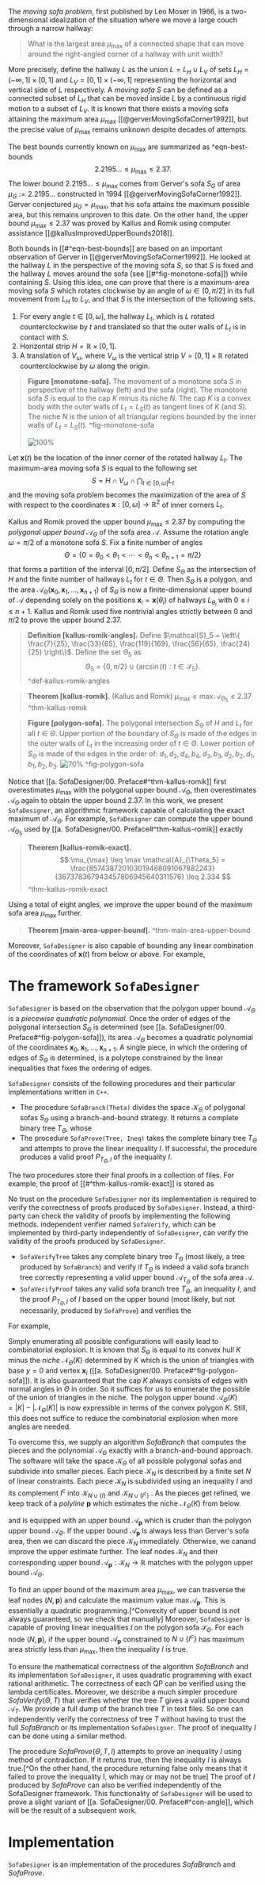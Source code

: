 The _moving sofa problem_, first published by Leo Moser in 1966, is a two-dimensional idealization of the situation where we move a large couch through a narrow hallway:

> What is the largest area $\mu_{\text{max}}$ of a connected shape that can move around the right-angled corner of a hallway with unit width?

More precisely, define the hallway $L$ as the union $L = L_H \cup L_V$ of sets $L_H = (-\infty, 1] \times [0, 1]$ and $L_V = [0, 1] \times (-\infty, 1]$ representing the horizontal and vertical side of $L$ respectively. A _moving sofa_ $S$ can be defined as a connected subset of $L_H$ that can be moved inside $L$ by a continuous rigid motion to a subset of $L_V$. It is known that there exists a moving sofa attaining the maximum area $\mu_{\text{max}}$ [[@gerverMovingSofaCorner1992]], but the precise value of $\mu_{\text{max}}$ remains unknown despite decades of attempts.

The best bounds currently known on $\mu_{\max}$ are summarized as ^eqn-best-bounds
$$
2.2195\dots \leq \mu_{\max} \leq 2.37.
$$
The lower bound $2.2195\dots \leq \mu_{\max}$ comes from Gerver's sofa $S_G$ of area $\mu_G := 2.2195\dots$ constructed in 1994 [[@gerverMovingSofaCorner1992]]. Gerver conjectured $\mu_G = \mu_{\max}$, that his sofa attains the maximum possible area, but this remains unproven to this date. On the other hand, the upper bound $\mu_{\max} \leq 2.37$ was proved by Kallus and Romik using computer assistance [[@kallusImprovedUpperBounds2018]].

Both bounds in [[#^eqn-best-bounds]] are based on an important observation of Gerver in [[@gerverMovingSofaCorner1992]]. He looked at the hallway $L$ in the perspective of the moving sofa $S$, so that $S$ is fixed and the hallway $L$ moves around the sofa (see [[#^fig-monotone-sofa]]) while containing $S$. Using this idea, one can prove that there is a maximum-area moving sofa $S$ which rotates clockwise by an angle of $\omega \in (0, \pi/2]$ in its full movement from $L_H$ to $L_V$, and that $S$ is the intersection of the following sets.

1. For every angle $t \in [0, \omega]$, the hallway $L_t$, which is $L$ rotated counterclockwise by $t$ and translated so that the outer walls of $L_t$ is in contact with $S$.
2. Horizontal strip $H = \mathbb{R} \times [0, 1]$.
3. A translation of $V_\omega$, where $V_\omega$ is the vertical strip $V = [0, 1] \times \mathbb{R}$ rotated counterclockwise by $\omega$ along the origin.

> __Figure [monotone-sofa].__ The movement of a monotone sofa $S$ in perspective of the hallway (left) and the sofa (right). The monotone sofa $S$ is equal to the cap $K$ minus its niche $N$. The cap $K$ is a convex body with the outer walls of $L_t = L_S(t)$ as tangent lines of $K$ (and $S$). The niche $N$ is the union of all triangular regions bounded by the inner walls of $L_t = L_S(t)$. ^fig-monotone-sofa
> 
> ![100%](images/monotone-sofa.svg)

Let $\mathbf{x}(t)$ be the location of the inner corner of the rotated hallway $L_t$. The maximum-area moving sofa $S$ is equal to the following set
$$
S = H \cap V_\omega \cap \bigcap_{t \in [0, \omega]} L_t
$$
and the moving sofa problem becomes the maximization of the area of $S$ with respect to the coordinates $\mathbf{x}:[0, \omega] \to \mathbb{R}^2$ of inner corners $L_t$.

Kallus and Romik proved the upper bound $\mu_{\max} \leq 2.37$ by computing the _polygonal upper bound_ $\mathcal{A}_\Theta$ of the sofa area $\mathcal{A}$. Assume the rotation angle $\omega = \pi/2$ of a monotone sofa $S$. Fix a finite number of angles 
$$\Theta = \{0 = \theta_0 < \theta_1 < \cdots < \theta_{n} < \theta_{n+1} = \pi/2\}$$
that forms a partition of the interval $[0, \pi/2]$. Define $S_\Theta$ as the intersection of $H$ and the finite number of hallways $L_t$ for $t \in \Theta$. Then $S_\Theta$ is a polygon, and the area $\mathcal{A}_\Theta(\mathbf{x}_0, \mathbf{x}_1, \ldots, \mathbf{x}_{n+1})$ of $S_\Theta$ is now a finite-dimensional upper bound of $\mathcal{A}$ depending solely on the positions $\mathbf{x}_i = \mathbf{x}(\theta_i)$ of hallways $L_{\theta_i}$ with $0 \leq i \leq n + 1$. Kallus and Romik used five nontrivial angles strictly between $0$ and $\pi/2$ to prove the upper bound $2.37$.

> __Definition [kallus-romik-angles].__ Define $\mathcal{S}_5 = \left\{ \frac{7}{25}, \frac{33}{65}, \frac{119}{169}, \frac{56}{65}, \frac{24}{25} \right\}$. Define the set $\Theta_5$ as
$$
\Theta_5 = \left\{ 0, \pi/2 \right\} \cup \left\{ \arcsin(t) : t \in \mathcal{S}_5 \right\}.
$$
> ^def-kallus-romik-angles

> __Theorem [kallus-romik].__ (Kallus and Romik) $\mu_{\max} \leq \max \mathcal{A}_{\Theta_5} \leq 2.37$
> ^thm-kallus-romik

> __Figure [polygon-sofa].__ The polygonal intersection $S_\Theta$ of $H$ and $L_t$ for all $t \in \Theta$. Upper portion of the boundary of $S_\Theta$ is made of the edges in the outer walls of $L_t$ in the increasing order of $t \in \Theta$. Lower portion of $S_\Theta$ is made of the edges in the order of: $d_1, d_2, d_4, b_4, d_3, b_3, d_2, b_2, d_1, b_1, b_2, b_3$.
> ![70%](images/polygon-sofa.svg)
> ^fig-polygon-sofa

Notice that [[a. SofaDesigner/00. Preface#^thm-kallus-romik]] first overestimates $\mu_{\max}$ with the polygonal upper bound $\mathcal{A}_\Theta$, then overestimates $\mathcal{A}_\Theta$ again to obtain the upper bound $2.37$. In this work, we present `SofaDesigner`, an algorithmic framework capable of calculating the exact maximum of $\mathcal{A}_\Theta$. For example, `SofaDesigner` can compute the upper bound $\mathcal{A}_{\Theta_5}$ used by [[a. SofaDesigner/00. Preface#^thm-kallus-romik]] exactly

> __Theorem [kallus-romik-exact].__
$$
\mu_{\max} \leq \max \mathcal{A}_{\Theta_5} = \frac{857438720103019488091067882243}{367378367943457806945640311576} \leq 2.334
$$
> ^thm-kallus-romik-exact

Using a total of eight angles, we improve the upper bound of the maximum sofa area $\mu_{\max}$ further.

> __Theorem [main-area-upper-bound].__ 
> ^thm-main-area-upper-bound

Moreover, `SofaDesigner` is also capable of bounding any linear combination of the coordinates of $\mathbf{x}(t)$ from below or above. For example, 

# The framework `SofaDesigner`

`SofaDesigner` is based on the observation that the polygon upper bound $\mathcal{A}_\Theta$ is a _piecewise quadratic polynomial_. Once the order of edges of the polygonal intersection $S_\Theta$ is determined (see [[a. SofaDesigner/00. Preface#^fig-polygon-sofa]]), its area $\mathcal{A}_\Theta$ becomes a quadratic polynomial of the coordinates $\mathbf{x}_0, \mathbf{x}_1, \ldots, \mathbf{x}_{n+1}$. A single piece, in which the ordering of edges of $S_\Theta$ is determined, is a polytope constrained by the linear inequalities that fixes the ordering of edges. 

`SofaDesigner` consists of the following procedures and their particular implementations written in `C++`.

- The procedure `SofaBranch(Theta)` divides the space $\mathcal{K}_\Theta$ of polygonal sofas $S_\Theta$ using a branch-and-bound strategy. It returns a complete binary tree $T_\Theta$, whose 
- The procedure `SofaProve(Tree, Ineq)` takes the complete binary tree $T_\Theta$ and attempts to prove the linear inequality $I$. If successful, the procedure produces a valid proof $P_{T_\Theta, I}$ of the inequality $I$.

The two procedures store their final proofs in a collection of files. For example, the proof of [[#^thm-kallus-romik-exact]] is stored as 

No trust on the procedure `SofaDesigner` nor its implementation is required to verify the correctness of proofs produced by `SofaDesigner`. Instead, a third-party can check the validity of proofs by implementing the following methods. independent verifier named `SofaVerify`, which can be implemented by third-party independently of `SofaDesigner`, can verify the validity of the proofs produced by `SofaDesigner`. 

- `SofaVerifyTree` takes any complete binary tree $T_\Theta$ (most likely, a tree produced by `SofaBranch`) and verify if $T_\Theta$ is indeed a valid sofa branch tree correctly representing a valid upper bound $\mathcal{A}_{T_\Theta}$ of the sofa area $\mathcal{A}$.
- `SofaVerifyProof` takes any valid sofa branch tree $T_\Theta$, an inequality $I$, and the proof $P_{T_\Theta, I}$ of $I$ based on the upper bound (most likely, but not necessarily, produced by `SofaProve`) and verifies the 

For example, 

Simply enumerating all possible configurations will easily lead to combinatorial explosion. It is known that $S_\Theta$ is equal to its convex hull $K$ minus the _niche_ $\mathcal{N}_\Theta(K)$ determined by $K$ which is the union of triangles with base $y=0$ and vertex $\mathbf{x}_i$ ([[a. SofaDesigner/00. Preface#^fig-polygon-sofa]]). It is also guaranteed that the cap $K$ always consists of edges with normal angles in $\Theta$ in order. So it suffices for us to enumerate the possible of the union of triangles in the niche. The polygon upper bound $\mathcal{A}_\Theta(K) = |K| - |\mathcal{N}_\Theta(K)|$ is now expressible in terms of the convex polygon $K$. Still, this does not suffice to reduce the combinatorial explosion when more angles are needed.

To overcome this, we supply an algorithm $SofaBranch$ that computes the pieces and the polynomial $\mathcal{A}_\Theta$ exactly with a branch-and-bound approach. The software will take the space $\mathcal{K}_\Theta$ of all possible polygonal sofas and subdivide into smaller pieces. Each piece $\mathcal{K}_N$ is described by a finite set $N$ of linear constraints. Each piece $\mathcal{K}_N$ is subdivided using an inequality $I$ and its complement $I^c$ into $\mathcal{K}_{N \cup \left\{ I \right\}}$ and $\mathcal{K}_{N \cup \left\{ I^c \right\}}$ . As the pieces get refined, we keep track of a _polyline_ $\mathbf{p}$ which estimates the niche $\mathcal{N}_\Theta(K)$ from below.

and is equipped with an upper bound $\mathcal{A}_\mathbf{p}$ which is cruder than the polygon upper bound $\mathcal{A}_\Theta$. If the upper bound $\mathcal{A}_\mathbf{p}$ is always less than Gerver's sofa area, then we can discard the piece $\mathcal{K}_N$ immediately. Otherwise, we canand improve the upper estimate further. The leaf nodes $\mathcal{K}_N$ and their corresponding upper bound $\mathcal{A}_\mathbf{p} : \mathcal{K}_N \to \mathbb{R}$ matches with the polygon upper bound $\mathcal{A}_\Theta$.

To find an upper bound of the maximum area $\mu_{\max}$, we can trasverse the leaf nodes $(N, \mathbf{p})$ and calculate the maximum value $\max \mathcal{A}_\mathbf{p}$. This is essentially a quadratic programming.[^Convexity of upper bound is not always guaranteed, so we check that manually] Moreover, `SofaDesigner` is capable of proving linear inequalities $I$ on the polygon sofa $\mathcal{S}_\Theta$. For each node $(N, \mathbf{p})$, if the upper bound $\mathcal{A}_\mathbf{p}$ constrained to $N \cup \left\{ I^c \right\}$ has maximum area strictly less than $\mu_{\max}$, then the inequality $I$ is true.

To ensure the mathematical correctness of the algorithm $SofaBranch$ and its implementation $\texttt{SofaDesigner}$, it uses quadratic programming with exact rational arithmetic. The correctness of each QP can be verified using the lambda certificates. Moreover, we describe a much simpler procedure $SofaVerify(\Theta, T)$ that verifies whether the tree $T$ gives a valid upper bound $\mathcal{A}_T$. We provide a full dump of the branch tree $T$ in text files. So one can independently verify the correctness of tree $T$ without having to trust the full $SofaBranch$ or its implementation $\texttt{SofaDesigner}$. The proof of inequality $I$ can be done using a similar method.

The procedure $SofaProve(\Theta, T, I)$ attempts to prove an inequality $I$ using method of contradiction. If it returns true, then the inequality $I$ is always true.[^On the other hand, the procedure returning false only means that it failed to prove the inequality I, which may or may not be true] The proof of $I$ produced by $SofaProve$ can also be verified independently of the SofaDesigner framework. This functionality of `SofaDesigner` will be used to prove a slight variant of [[a. SofaDesigner/00. Preface#^con-angle]], which will be the result of a subsequent work.

# Implementation

$\texttt{SofaDesigner}$ is an implementation of the procedures $SofaBranch$ and $SofaProve$. 